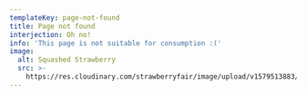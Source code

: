 ```yaml
---
templateKey: page-not-found
title: Page not found
interjection: Oh no!
info: 'This page is not suitable for consumption :('
image:
  alt: Squashed Strawberry
  src: >-
    https://res.cloudinary.com/strawberryfair/image/upload/v1579513883/404%20Page/404_foffl2.jpg
---
```


